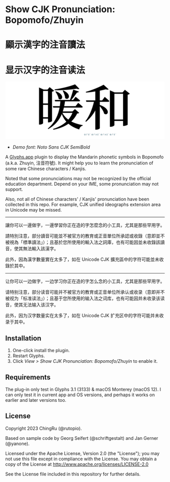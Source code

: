 # Show CJK Pronunciation: Bopomofo/Zhuyin

# 顯示漢字的注音讀法

# 显示汉字的注音读法

![demo](demo.png)

- *Demo font: Noto Sans CJK SemiBold*


A [Glyphs.app](https://glyphsapp.com/) plugin to display the Mandarin phonetic symbols in Bopomofo (a.k.a. Zhuyin, 注音符號). It might help you to learn the pronunciation of some rare Chinese characters / Kanjis.

Noted that some pronunciations may not be recognized by the official education department. Depend on your IME, some pronunciation may not support.

Also, not all of Chinese characters' / Kanjis' pronunciation have been collected in this repo. For example, CJK unified ideographs extension area in Unicode may be missed.

--- 

讓你可以一邊做字，一邊學習你正在造的字怎麼念的小工具，尤其是那些罕用字。

請特別注意，部分讀音可能並不被官方的教育或正音單位所承認或收錄（意即並不被視為「標準讀法」）；且基於您所使用的輸入法之詞庫，也有可能因並未收錄該讀音，使其無法輸入該漢字。

此外，因為漢字數量實在太多了，如在 Unicode CJK 擴充區中的字符可能並未收錄於其中。

---

让你可以一边做字，一边学习你正在造的字怎么念的小工具，尤其是那些罕用字。

请特别注意，部分读音可能并不被官方的教育或正音单位所承认或收录（意即并不被视为「标准读法」）；且基于您所使用的输入法之词库，也有可能因并未收录该读音，使其无法输入该汉字。

此外，因为汉字数量实在太多了，如在 Unicode CJK 扩充区中的字符可能并未收录于其中。

## Installation

1. One-click install the plugin.
2. Restart Glyphs.
3. Click *View > Show CJK Pronunciation: Bopomofo/Zhuyin* to enable it.

## Requirements

The plug-in only test in Glyphs 3.1 (3133) & macOS Monterey (macOS 12). I can only test it in current app and OS versions, and perhaps it works on earlier and later versions too.

## License

Copyright 2023 ChingRu (@rutopio).

Based on sample code by Georg Seifert (@schriftgestalt) and Jan Gerner (@yanone).

Licensed under the Apache License, Version 2.0 (the "License"); you may not use this file except in compliance with the License. You may obtain a copy of the License at http://www.apache.org/licenses/LICENSE-2.0

See the License file included in this repository for further details.
